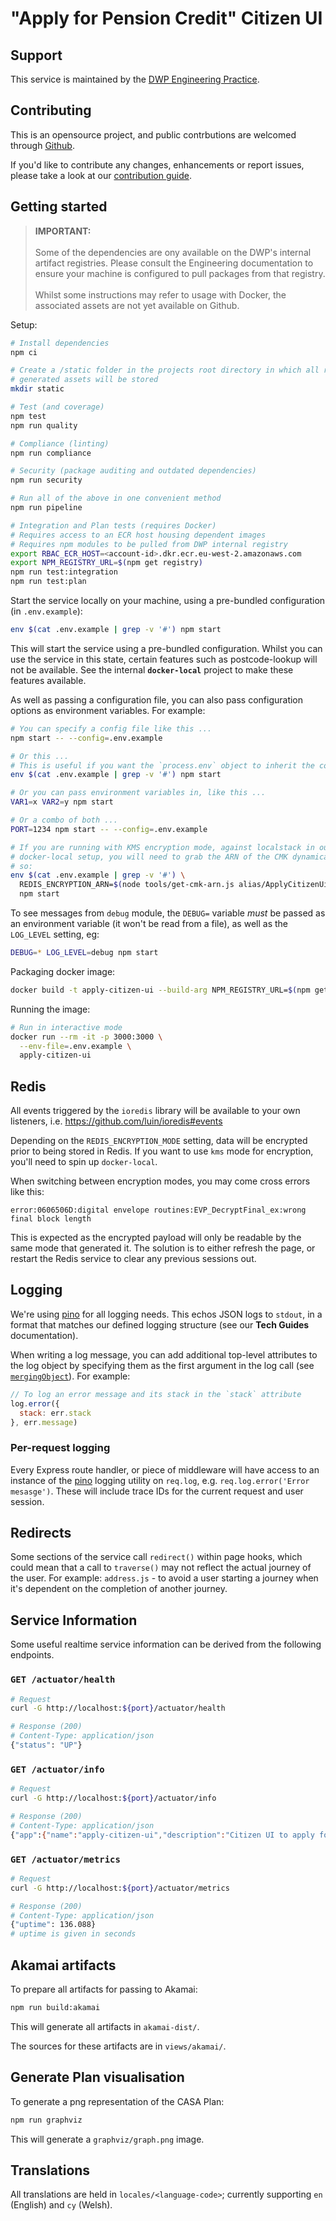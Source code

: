 # "Apply for Pension Credit" Citizen UI

## Support

This service is maintained by the [DWP Engineering Practice](mailto:open-source@engineering.digital.dwp.gov.uk).

## Contributing

This is an opensource project, and public contrbutions are welcomed through [Github](https://github.com/dwp/pension-credit-apply-citizen-ui).

If you'd like to contribute any changes, enhancements or report issues, please take a look at our [contribution guide](CONTRIBUTING.md).

## Getting started

> **IMPORTANT:**<br/>
> <br/>
> Some of the dependencies are ony available on the DWP's internal artifact registries. Please consult the Engineering documentation to ensure your machine is configured to pull packages from that registry.<br/><br/>
> Whilst some instructions may refer to usage with Docker, the associated assets are not yet available on Github.

Setup:

```bash
# Install dependencies
npm ci

# Create a /static folder in the projects root directory in which all runtime
# generated assets will be stored
mkdir static

# Test (and coverage)
npm test
npm run quality

# Compliance (linting)
npm run compliance

# Security (package auditing and outdated dependencies)
npm run security

# Run all of the above in one convenient method
npm run pipeline

# Integration and Plan tests (requires Docker)
# Requires access to an ECR host housing dependent images
# Requires npm modules to be pulled from DWP internal registry
export RBAC_ECR_HOST=<account-id>.dkr.ecr.eu-west-2.amazonaws.com
export NPM_REGISTRY_URL=$(npm get registry)
npm run test:integration
npm run test:plan
```

Start the service locally on your machine, using a pre-bundled configuration (in `.env.example`):

```bash
env $(cat .env.example | grep -v '#') npm start
```

This will start the service using a pre-bundled configuration. Whilst you can use the service in this state, certain features such as postcode-lookup will not be available. See the internal **`docker-local`** project to make these features available.

As well as passing a configuration file, you can also pass configuration options as environment variables. For example:

```bash
# You can specify a config file like this ...
npm start -- --config=.env.example

# Or this ...
# This is useful if you want the `process.env` object to inherit the config
env $(cat .env.example | grep -v '#') npm start

# Or you can pass environment variables in, like this ...
VAR1=x VAR2=y npm start

# Or a combo of both ...
PORT=1234 npm start -- --config=.env.example

# If you are running with KMS encryption mode, against localstack in our
# docker-local setup, you will need to grab the ARN of the CMK dynamically, like
# so:
env $(cat .env.example | grep -v '#') \
  REDIS_ENCRYPTION_ARN=$(node tools/get-cmk-arn.js alias/ApplyCitizenUiKey) \
  npm start
```

To see messages from `debug` module, the `DEBUG=` variable _must_ be passed as an environment variable (it won't be read from a file), as well as the `LOG_LEVEL` setting, eg:

```bash
DEBUG=* LOG_LEVEL=debug npm start
```

Packaging docker image:

```bash
docker build -t apply-citizen-ui --build-arg NPM_REGISTRY_URL=$(npm get registry) -f docker/Dockerfile .
```

Running the image:

```bash
# Run in interactive mode
docker run --rm -it -p 3000:3000 \
  --env-file=.env.example \
  apply-citizen-ui
```

## Redis

All events triggered by the `ioredis` library will be available to your own listeners, i.e. https://github.com/luin/ioredis#events

Depending on the `REDIS_ENCRYPTION_MODE` setting, data will be encrypted prior to being stored in Redis. If you want to use `kms` mode for encryption, you'll need to spin up `docker-local`.

When switching between encryption modes, you may come cross errors like this:

```
error:0606506D:digital envelope routines:EVP_DecryptFinal_ex:wrong final block length
```

This is expected as the encrypted payload will only be readable by the same mode that generated it. The solution is to either refresh the page, or restart the Redis service to clear any previous sessions out.

## Logging

We're using [pino]() for all logging needs. This echos JSON logs to `stdout`, in a format that matches our defined logging structure (see our **Tech Guides** documentation).

When writing a log message, you can add additional top-level attributes to the log object by specifying them as the first argument in the log call (see [`mergingObject`](https://github.com/pinojs/pino/blob/master/docs/api.md#mergingobject-object)). For example:

```javascript
// To log an error message and its stack in the `stack` attribute
log.error({
  stack: err.stack
}, err.message)
```

### Per-request logging

Every Express route handler, or piece of middleware will have access to an instance of the [pino](https://github.com/pinojs/pino) logging utility on `req.log`, e.g. `req.log.error('Error mesasge')`. These will include trace IDs for the current request and user session.

## Redirects

Some sections of the service call `redirect()` within page hooks, which could mean that a call to `traverse()` may not reflect the actual journey of the user. For example: `address.js` - to avoid a user starting a journey when it's dependent on the completion of another journey.

## Service Information

Some useful realtime service information can be derived from the following endpoints.

### `GET /actuator/health`

```bash
# Request
curl -G http://localhost:${port}/actuator/health

# Response (200)
# Content-Type: application/json
{"status": "UP"}
```

### `GET /actuator/info`

```bash
# Request
curl -G http://localhost:${port}/actuator/info

# Response (200)
# Content-Type: application/json
{"app":{"name":"apply-citizen-ui","description":"Citizen UI to apply for Pension Credit","version":"1.0.1","node":{"version":"10.13.0"}}}
```

### `GET /actuator/metrics`

```bash
# Request
curl -G http://localhost:${port}/actuator/metrics

# Response (200)
# Content-Type: application/json
{"uptime": 136.088}
# uptime is given in seconds
```

## Akamai artifacts

To prepare all artifacts for passing to Akamai:

```bash
npm run build:akamai
```

This will generate all artifacts in `akamai-dist/`.

The sources for these artifacts are in `views/akamai/`.

## Generate Plan visualisation

To generate a png representation of the CASA Plan:

```bash
npm run graphviz
```

This will generate a `graphviz/graph.png` image.

## Translations

All translations are held in `locales/<language-code>`; currently supporting `en` (English) and `cy` (Welsh).
